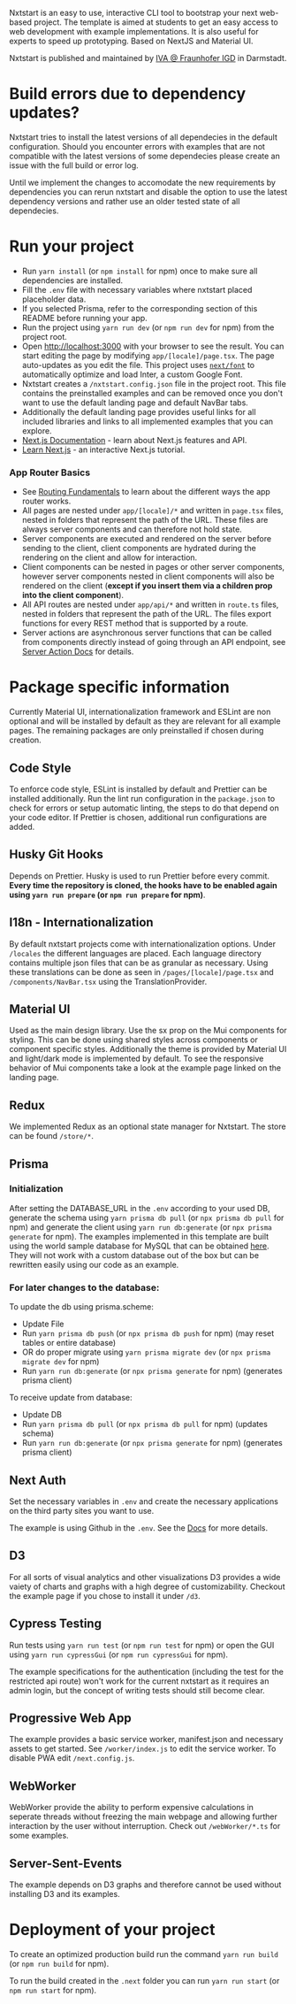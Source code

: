 Nxtstart is an easy to use, interactive CLI tool to bootstrap your next web-based project.
The template is aimed at students to get an easy access to web development with example implementations.
It is also useful for experts to speed up prototyping. 
Based on NextJS and Material UI.

Nxtstart is published and maintained by [IVA @ Fraunhofer IGD](https://www.igd.fraunhofer.de/en.html) in Darmstadt.

# Build errors due to dependency updates?

Nxtstart tries to install the latest versions of all dependecies in the default configuration. Should you encounter errors with examples that are not compatible with the latest versions of some dependecies please create an issue with the full build or error log.

Until we implement the changes to accomodate the new requirements by dependencies you can rerun nxtstart and disable the option to use the latest dependency versions and rather use an older tested state of all dependecies.

# Run your project

- Run `yarn install` (or `npm install` for npm) once to make sure all dependencies are installed.
- Fill the `.env` file with necessary variables where nxtstart placed placeholder data.
- If you selected Prisma, refer to the corresponding section of this README before running your app.
- Run the project using `yarn run dev` (or `npm run dev` for npm) from the project root.
- Open [http://localhost:3000](http://localhost:3000) with your browser to see the result.
You can start editing the page by modifying `app/[locale]/page.tsx`. The page auto-updates as you edit the file.
This project uses [`next/font`](https://nextjs.org/docs/basic-features/font-optimization) to automatically optimize and load Inter, a custom Google Font.
- Nxtstart creates a `/nxtstart.config.json` file in the project root. This file contains the preinstalled examples and can be removed once you don't want to use the default landing page and default NavBar tabs.
- Additionally the default landing page provides useful links for all included libraries and links to all implemented examples that you can explore.
- [Next.js Documentation](https://nextjs.org/docs) - learn about Next.js features and API.
- [Learn Next.js](https://nextjs.org/learn) - an interactive Next.js tutorial.

### App Router Basics

- See [Routing Fundamentals](https://nextjs.org/docs/app/building-your-application/routing) to learn about the different ways the app router works.
- All pages are nested under `app/[locale]/*` and written in `page.tsx` files, nested in folders that represent the path of the URL. These files are always server components and can therefore not hold state.
- Server components are executed and rendered on the server before sending to the client, client components are hydrated during the rendering on the client and allow for interaction.
- Client components can be nested in pages or other server components, however server components nested in client components will also be rendered on the client (**except if you insert them via a children prop into the client component**).
- All API routes are nested under `app/api/*` and written in `route.ts` files, nested in folders that represent the path of the URL. The files export functions for every REST method that is supported by a route.
- Server actions are asynchronous server functions that can be called from components directly instead of going through an API endpoint, see [Server Action Docs](https://nextjs.org/docs/app/api-reference/functions/server-actions) for details.

# Package specific information

Currently Material UI, internationalization framework and ESLint are non optional and will be installed by default as they are relevant for all example pages. The remaining packages are only preinstalled if chosen during creation.

## Code Style

To enforce code style, ESLint is installed by default and Prettier can be installed additionally. Run the lint run configuration in the `package.json` to check for errors or setup automatic linting, the steps to do that depend on your code editor. If Prettier is chosen, additional run configurations are added.

## Husky Git Hooks

Depends on Prettier. Husky is used to run Prettier before every commit.
**Every time the repository is cloned, the hooks have to be enabled again using `yarn run prepare` (or `npm run prepare` for npm)**.

## I18n - Internationalization

By default nxtstart projects come with internationalization options.
Under `/locales` the different languages are placed. Each language directory contains multiple json files that can be as granular as necessary.
Using these translations can be done as seen in `/pages/[locale]/page.tsx` and `/components/NavBar.tsx` using the TranslationProvider.

## Material UI

Used as the main design library. Use the sx prop on the Mui components for styling. This can be done using shared styles across components or component specific styles.
Additionally the theme is provided by Material UI and light/dark mode is implemented by default.
To see the responsive behavior of Mui components take a look at the example page linked on the landing page.

## Redux

We implemented Redux as an optional state manager for Nxtstart. The store can be found `/store/*`.

## Prisma

### Initialization

After setting the DATABASE_URL in the `.env` according to your used DB, generate the schema using `yarn prisma db pull` (or `npx prisma db pull` for npm) and generate the client using `yarn run db:generate` (or `npx prisma generate` for npm). The examples implemented in this template are built using the world sample database for MySQL that can be obtained [here](https://dev.mysql.com/doc/index-other.html). They will not work with a custom database out of the box but can be rewritten easily using our code as an example.

### For later changes to the database:
To update the db using prisma.scheme:
- Update File
- Run `yarn prisma db push` (or `npx prisma db push` for npm) (may reset tables or entire database)
- OR do proper migrate using `yarn prisma migrate dev` (or `npx prisma migrate dev` for npm)
- Run `yarn run db:generate` (or `npx prisma generate` for npm) (generates prisma client)

To receive update from database:
- Update DB
- Run `yarn prisma db pull` (or `npx prisma db pull` for npm) (updates schema)
- Run `yarn run db:generate` (or `npx prisma generate` for npm) (generates prisma client)

## Next Auth

Set the necessary variables in `.env` and create the necessary applications on the third party sites you want to use.

The example is using Github in the `.env`. See the [Docs](https://next-auth.js.org/configuration/providers/oauth#built-in-providers) for more details.

## D3

For all sorts of visual analytics and other visualizations D3 provides a wide vaiety of charts and graphs with a high degree of customizability. Checkout the example page if you chose to install it under `/d3`.

## Cypress Testing

Run tests using `yarn run test` (or `npm run test` for npm) or open the GUI using `yarn run cypressGui` (or `npm run cypressGui` for npm).

The example specifications for the authentication (including the test for the restricted api route) won't work for the current nxtstart as it requires an admin login, but the concept of writing tests should still become clear.

## Progressive Web App

The example provides a basic service worker, manifest.json and necessary assets to get started. See `/worker/index.js` to edit the service worker.
To disable PWA edit `/next.config.js`.

## WebWorker

WebWorker provide the ability to perform expensive calculations in seperate threads without freezing the main webpage and allowing further interaction by the user without interruption.
Check out `/webWorker/*.ts` for some examples.

## Server-Sent-Events

The example depends on D3 graphs and therefore cannot be used without installing D3 and its examples.

# Deployment of your project

To create an optimized production build run the command `yarn run build` (or `npm run build` for npm).

To run the build created in the `.next` folder you can run `yarn run start` (or `npm run start` for npm).
